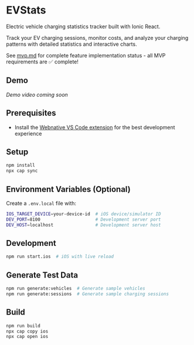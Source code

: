 # EVStats

Electric vehicle charging statistics tracker built with Ionic React.

Track your EV charging sessions, monitor costs, and analyze your charging patterns with detailed statistics and interactive charts.

See [mvp.md](mvp.md) for complete feature implementation status - all MVP requirements are ✅ complete!

## Demo

_Demo video coming soon_

## Prerequisites

- Install the [Webnative VS Code extension](https://marketplace.visualstudio.com/items?itemName=Webnative.webnative) for the best development experience

## Setup

```bash
npm install
npx cap sync
```

## Environment Variables (Optional)

Create a `.env.local` file with:

```bash
IOS_TARGET_DEVICE=your-device-id  # iOS device/simulator ID
DEV_PORT=8100                     # Development server port
DEV_HOST=localhost                # Development server host
```

## Development

```bash
npm run start.ios  # iOS with live reload
```

## Generate Test Data

```bash
npm run generate:vehicles  # Generate sample vehicles
npm run generate:sessions  # Generate sample charging sessions
```

## Build

```bash
npm run build
npx cap copy ios
npx cap open ios
```
